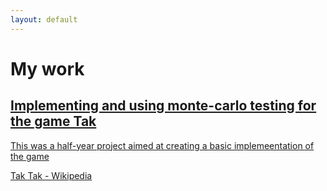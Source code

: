 ```yaml
---
layout: default
---
```

<h1>My work</h1>
<div class="container">
  <div class="row">
    <div class="col-2">
	  <a href="https://github.com/Flyttkartong/EDAN70-AI-Projekt" class="btn>To AI-Projekt</a>
	</div>
	<div class="col-10">
	  <h2>Implementing and using monte-carlo testing for the game Tak</h2>
	  <p>This was a half-year project aimed at creating a basic implemeentation
	  of the game 
	  <a href="https://en.wikipedia.org/wiki/Tak_(game)">
	    <div class="tooltip">Tak
		  <span class="tooltiptext">Tak - Wikipedia</span>
		</div>
      </a>
	</div>
  </div>
</div>